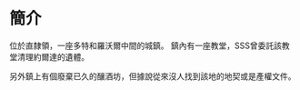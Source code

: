 <!-- TITLE: 魯斯鎮 -->

# 簡介
位於直隸領，一座多特和羅沃爾中間的城鎮。
鎮內有一座教堂，SSS曾委託該教堂清理約爾達的遺體。

另外鎮上有個廢棄已久的釀酒坊，但據說從來沒人找到該地的地契或是產權文件。